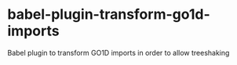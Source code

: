 # babel-plugin-transform-go1d-imports
Babel plugin to transform GO1D imports in order to allow treeshaking 
